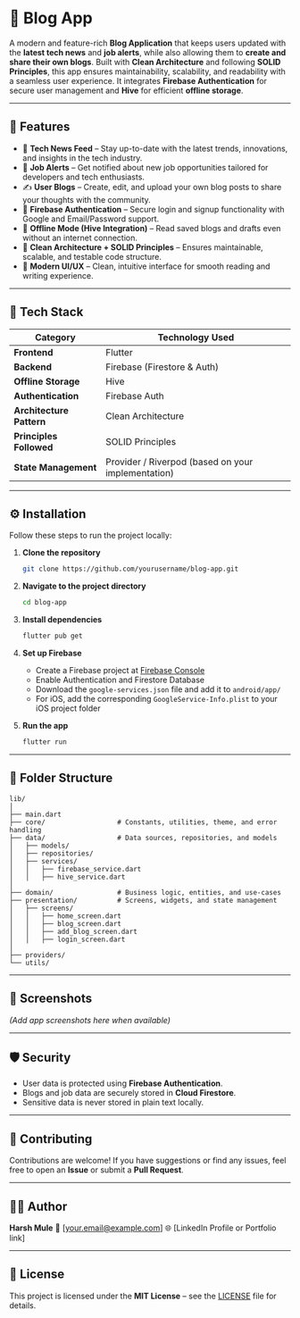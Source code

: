 # 📰 Blog App

A modern and feature-rich **Blog Application** that keeps users updated with the **latest tech news** and **job alerts**, while also allowing them to **create and share their own blogs**.
Built with **Clean Architecture** and following **SOLID Principles**, this app ensures maintainability, scalability, and readability with a seamless user experience. It integrates **Firebase Authentication** for secure user management and **Hive** for efficient **offline storage**.

---

## 🚀 Features

* 🧠 **Tech News Feed** – Stay up-to-date with the latest trends, innovations, and insights in the tech industry.
* 💼 **Job Alerts** – Get notified about new job opportunities tailored for developers and tech enthusiasts.
* ✍️ **User Blogs** – Create, edit, and upload your own blog posts to share your thoughts with the community.
* 🔐 **Firebase Authentication** – Secure login and signup functionality with Google and Email/Password support.
* 💾 **Offline Mode (Hive Integration)** – Read saved blogs and drafts even without an internet connection.
* 🧱 **Clean Architecture + SOLID Principles** – Ensures maintainable, scalable, and testable code structure.
* 🌙 **Modern UI/UX** – Clean, intuitive interface for smooth reading and writing experience.

---

## 🧩 Tech Stack

| Category                 | Technology Used                                    |
| ------------------------ | -------------------------------------------------- |
| **Frontend**             | Flutter                                            |
| **Backend**              | Firebase (Firestore & Auth)                        |
| **Offline Storage**      | Hive                                               |
| **Authentication**       | Firebase Auth                                      |
| **Architecture Pattern** | Clean Architecture                                 |
| **Principles Followed**  | SOLID Principles                                   |
| **State Management**     | Provider / Riverpod (based on your implementation) |

---

## ⚙️ Installation

Follow these steps to run the project locally:

1. **Clone the repository**

   ```bash
   git clone https://github.com/yourusername/blog-app.git
   ```
2. **Navigate to the project directory**

   ```bash
   cd blog-app
   ```
3. **Install dependencies**

   ```bash
   flutter pub get
   ```
4. **Set up Firebase**

   * Create a Firebase project at [Firebase Console](https://console.firebase.google.com/)
   * Enable Authentication and Firestore Database
   * Download the `google-services.json` file and add it to `android/app/`
   * For iOS, add the corresponding `GoogleService-Info.plist` to your iOS project folder
5. **Run the app**

   ```bash
   flutter run
   ```

---

## 🧠 Folder Structure

```
lib/
│
├── main.dart
├── core/                  # Constants, utilities, theme, and error handling
├── data/                  # Data sources, repositories, and models
│   ├── models/
│   ├── repositories/
│   ├── services/
│   │   ├── firebase_service.dart
│   │   ├── hive_service.dart
│
├── domain/                # Business logic, entities, and use-cases
├── presentation/          # Screens, widgets, and state management
│   ├── screens/
│   │   ├── home_screen.dart
│   │   ├── blog_screen.dart
│   │   ├── add_blog_screen.dart
│   │   ├── login_screen.dart
│
├── providers/
└── utils/
```

---

## 📱 Screenshots

*(Add app screenshots here when available)*

---

## 🛡️ Security

* User data is protected using **Firebase Authentication**.
* Blogs and job data are securely stored in **Cloud Firestore**.
* Sensitive data is never stored in plain text locally.

---

## 🤝 Contributing

Contributions are welcome!
If you have suggestions or find any issues, feel free to open an **Issue** or submit a **Pull Request**.

---

## 🧑‍💻 Author

**Harsh Mule**
📧 [[your.email@example.com](mailto:your.email@example.com)]
🌐 [LinkedIn Profile or Portfolio link]

---

## 🏁 License

This project is licensed under the **MIT License** – see the [LICENSE](LICENSE) file for details.
